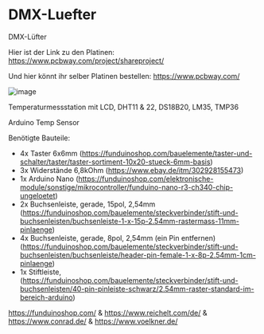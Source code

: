 # DMX-Luefter
DMX-Lüfter

Hier ist der Link zu den Platinen: https://www.pcbway.com/project/shareproject/

Und hier könnt ihr selber Platinen bestellen: https://www.pcbway.com/

![image](https://github.com/Linu-Tec/DMX-L-fter/assets/70856050/8826a354-622a-4307-ac3e-68a19e0fafcd)


Temperaturmessstation mit LCD, DHT11 & 22, DS18B20, LM35, TMP36

Arduino Temp Sensor

Benötigte Bauteile:
- 4x Taster 6x6mm (https://funduinoshop.com/bauelemente/taster-und-schalter/taster/taster-sortiment-10x20-stueck-6mm-basis)
- 3x Widerstände 6,8kOhm (https://www.ebay.de/itm/302928155473)
- 1x Arduino Nano (https://funduinoshop.com/elektronische-module/sonstige/mikrocontroller/funduino-nano-r3-ch340-chip-ungeloetet)
- 2x Buchsenleiste, gerade, 15pol, 2,54mm (https://funduinoshop.com/bauelemente/steckverbinder/stift-und-buchsenleisten/buchsenleiste-1-x-15p-2.54mm-rastermass-11mm-pinlaenge)
- 4x Buchsenleiste, gerade, 8pol, 2,54mm (ein Pin entfernen) (https://funduinoshop.com/bauelemente/steckverbinder/stift-und-buchsenleisten/buchsenleiste/header-pin-female-1-x-8p-2.54mm-1cm-pinlaenge)
- 1x Stiftleiste, (https://funduinoshop.com/bauelemente/steckverbinder/stift-und-buchsenleisten/40-pin-pinleiste-schwarz/2.54mm-raster-standard-im-bereich-arduino)

https://funduinoshop.com/ & https://www.reichelt.com/de/ & https://www.conrad.de/ & https://www.voelkner.de/
